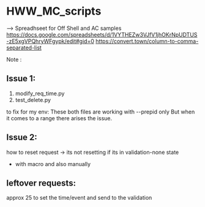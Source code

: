 # HWW_MC_scripts
--> Spreadhseet for Off Shell and AC samples
https://docs.google.com/spreadsheets/d/1VYTHEZw3VJfV1jhOKrNpUDTUS-zE5xgVPQhryWFgypk/edit#gid=0
https://convert.town/column-to-comma-separated-list

Note : 

## Issue 1:

1. modify_req_time.py
2. test_delete.py 

to fix for my env:
These both files are working with --prepid only 
But when it comes to a range there arises the issue.


## Issue 2:
how to reset request -> its not resetting if its in validation-none state
- with macro and also manually

## leftover requests: 
approx 25 to set the time/event and send to the validation

